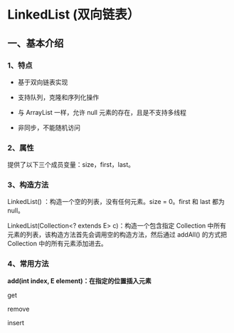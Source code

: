 # **LinkedList  (双向链表）**

## **一、基本介绍**

### **1、特点**

- 基于双向链表实现

- 支持队列，克隆和序列化操作

- 与 ArrayList 一样，允许 null 元素的存在，且是不支持多线程
- 非同步，不能随机访问

### **2、属性**

 提供了以下三个成员变量：size，first，last。

### **3、构造方法**

LinkedList() ：构造一个空的列表，没有任何元素。size = 0。first 和 last 都为 null。

LinkedList(Collection<? extends E> c)：构造一个包含指定 Collection 中所有元素的列表，该构造方法首先会调用空的构造方法，然后通过 addAll() 的方式把 Collection 中的所有元素添加进去。

### **4、常用方法**

**add(int index, E element)：在指定的位置插入元素**

get

remove

insert